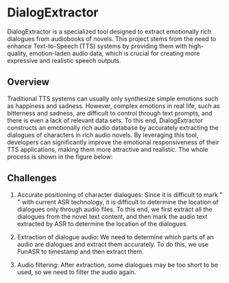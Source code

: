 # DialogExtractor
DialogExtractor is a specialized tool designed to extract emotionally rich dialogues from audiobooks of novels. This project stems from the need to enhance Text-to-Speech (TTS) systems by providing them with high-quality, emotion-laden audio data, which is crucial for creating more expressive and realistic speech outputs.

## Overview
Traditional TTS systems can usually only synthesize simple emotions such as happiness and sadness. However, complex emotions in real life, such as bitterness and sadness, are difficult to control through text prompts, and there is even a lack of relevant data sets. To this end, DialogExtractor constructs an emotionally rich audio database by accurately extracting the dialogues of characters in rich audio novels. By leveraging this tool, developers can significantly improve the emotional responsiveness of their TTS applications, making them more attractive and realistic. The whole process is shown in the figure below:

## Challenges

1. Accurate positioning of character dialogues: Since it is difficult to mark " " with current ASR technology, it is difficult to determine the location of dialogues only through audio files. To this end, we first extract all the dialogues from the novel text content, and then mark the audio text extracted by ASR to determine the location of the dialogues.

2. Extraction of dialogue audio: We need to determine which parts of an audio are dialogues and extract them accurately. To do this, we use FunASR to timestamp and then extract them.

3. Audio filtering: After extraction, some dialogues may be too short to be used, so we need to filter the audio again.